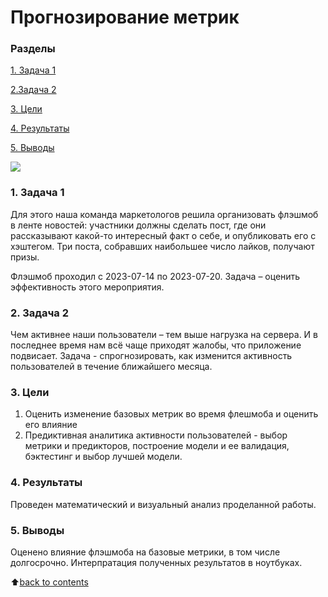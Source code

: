 # __Прогнозирование метрик__

### __Разделы__
[1. Задача 1](https://github.com/VolodinAlex/alekaran/tree/AlekaranDS/Karpov.Courses/%D0%9F%D1%80%D0%BE%D0%B3%D0%BD%D0%BE%D0%B7%D0%B8%D1%80%D0%BE%D0%B2%D0%B0%D0%BD%D0%B8%D0%B5%20%D0%BC%D0%B5%D1%82%D1%80%D0%B8%D0%BA#1-%D0%B7%D0%B0%D0%B4%D0%B0%D1%87%D0%B0-1)<br>

[2.Задача 2](https://github.com/VolodinAlex/alekaran/tree/AlekaranDS/Karpov.Courses/%D0%9F%D1%80%D0%BE%D0%B3%D0%BD%D0%BE%D0%B7%D0%B8%D1%80%D0%BE%D0%B2%D0%B0%D0%BD%D0%B8%D0%B5%20%D0%BC%D0%B5%D1%82%D1%80%D0%B8%D0%BA#2-%D0%B7%D0%B0%D0%B4%D0%B0%D1%87%D0%B0-2)<br>

[3. Цели](https://github.com/VolodinAlex/alekaran/tree/AlekaranDS/Karpov.Courses/%D0%9F%D1%80%D0%BE%D0%B3%D0%BD%D0%BE%D0%B7%D0%B8%D1%80%D0%BE%D0%B2%D0%B0%D0%BD%D0%B8%D0%B5%20%D0%BC%D0%B5%D1%82%D1%80%D0%B8%D0%BA#2-%D0%B7%D0%B0%D0%B4%D0%B0%D1%87%D0%B0-2)<br>

[4. Результаты](https://github.com/VolodinAlex/alekaran/tree/AlekaranDS/Karpov.Courses/%D0%9F%D1%80%D0%BE%D0%B3%D0%BD%D0%BE%D0%B7%D0%B8%D1%80%D0%BE%D0%B2%D0%B0%D0%BD%D0%B8%D0%B5%20%D0%BC%D0%B5%D1%82%D1%80%D0%B8%D0%BA#2-%D0%B7%D0%B0%D0%B4%D0%B0%D1%87%D0%B0-2)<br>

[5. Выводы](https://github.com/VolodinAlex/alekaran/tree/AlekaranDS/Karpov.Courses/%D0%9F%D1%80%D0%BE%D0%B3%D0%BD%D0%BE%D0%B7%D0%B8%D1%80%D0%BE%D0%B2%D0%B0%D0%BD%D0%B8%D0%B5%20%D0%BC%D0%B5%D1%82%D1%80%D0%B8%D0%BA#2-%D0%B7%D0%B0%D0%B4%D0%B0%D1%87%D0%B0-2)<br>

![](https://filearchive.cnews.ru/img/book/2022/06/23/e40bb5886f60aab3dbd6647ade5248b1.png)

### __1. Задача 1__
Для этого наша команда маркетологов решила организовать флэшмоб в ленте новостей: участники должны сделать пост, где они рассказывают какой-то интересный факт о себе, и опубликовать его с хэштегом. Три поста, собравших наибольшее число лайков, получают призы.

Флэшмоб проходил с 2023-07-14 по 2023-07-20. Задача – оценить эффективность этого мероприятия. 

### __2. Задача 2__
Чем активнее наши пользователи – тем выше нагрузка на сервера. И в последнее время нам всё чаще приходят жалобы, что приложение подвисает.
Задача - спрогнозировать, как изменится активность пользователей в течение ближайшего месяца.

### **3. Цели**
1) Оценить изменение базовых метрик во время флешмоба и оценить его влияние  
2) Предиктивная аналитика активности пользователей - выбор метрики и предикторов, построение модели и ее валидация, бэктестинг и выбор лучшей модели.


### **4. Результаты**
Проведен математический и визуальный анализ проделанной работы. 

### **5. Выводы**
Оценено влияние флэшмоба на базовые метрики, в том числе долгосрочно. 
Интерпратация полученных результатов в ноутбуках.

:arrow_up:[back to contents](https://github.com/VolodinAlex/alekaran/tree/AlekaranDS/Karpov.Courses/%D0%9F%D1%80%D0%BE%D0%B3%D0%BD%D0%BE%D0%B7%D0%B8%D1%80%D0%BE%D0%B2%D0%B0%D0%BD%D0%B8%D0%B5%20%D0%BC%D0%B5%D1%82%D1%80%D0%B8%D0%BA#%D1%80%D0%B0%D0%B7%D0%B4%D0%B5%D0%BB%D1%8B)
